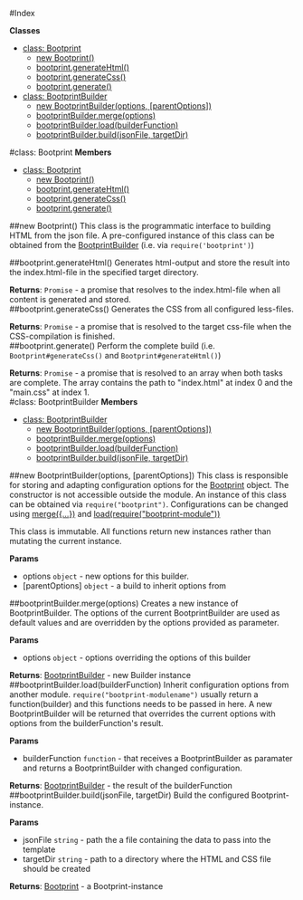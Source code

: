 #Index

**Classes**

* [class: Bootprint](#Bootprint)
  * [new Bootprint()](#new_Bootprint)
  * [bootprint.generateHtml()](#Bootprint#generateHtml)
  * [bootprint.generateCss()](#Bootprint#generateCss)
  * [bootprint.generate()](#Bootprint#generate)
* [class: BootprintBuilder](#BootprintBuilder)
  * [new BootprintBuilder(options, [parentOptions])](#new_BootprintBuilder)
  * [bootprintBuilder.merge(options)](#BootprintBuilder#merge)
  * [bootprintBuilder.load(builderFunction)](#BootprintBuilder#load)
  * [bootprintBuilder.build(jsonFile, targetDir)](#BootprintBuilder#build)
 
<a name="Bootprint"></a>
#class: Bootprint
**Members**

* [class: Bootprint](#Bootprint)
  * [new Bootprint()](#new_Bootprint)
  * [bootprint.generateHtml()](#Bootprint#generateHtml)
  * [bootprint.generateCss()](#Bootprint#generateCss)
  * [bootprint.generate()](#Bootprint#generate)

<a name="new_Bootprint"></a>
##new Bootprint()
This class is the programmatic interface to building HTML from the json
file. A pre-configured instance of this class can be obtained from
the [BootprintBuilder](#BootprintBuilder) (i.e. via `require('bootprint')`)

<a name="Bootprint#generateHtml"></a>
##bootprint.generateHtml()
Generates html-output and store the result into the index.html-file
in the specified target directory.

**Returns**: `Promise` - a promise that resolves to the index.html-file
when all content is generated and stored.  
<a name="Bootprint#generateCss"></a>
##bootprint.generateCss()
Generates the CSS from all configured less-files.

**Returns**: `Promise` - a promise that is resolved to the target css-file when
  the CSS-compilation is finished.  
<a name="Bootprint#generate"></a>
##bootprint.generate()
Perform the complete build (i.e. `Bootprint#generateCss()`
and `Bootprint#generateHtml()`)

**Returns**: `Promise` - a promise that is resolved to an array when both tasks are complete.
The array contains the path to "index.html" at index 0 and the "main.css" at index 1.  
<a name="BootprintBuilder"></a>
#class: BootprintBuilder
**Members**

* [class: BootprintBuilder](#BootprintBuilder)
  * [new BootprintBuilder(options, [parentOptions])](#new_BootprintBuilder)
  * [bootprintBuilder.merge(options)](#BootprintBuilder#merge)
  * [bootprintBuilder.load(builderFunction)](#BootprintBuilder#load)
  * [bootprintBuilder.build(jsonFile, targetDir)](#BootprintBuilder#build)

<a name="new_BootprintBuilder"></a>
##new BootprintBuilder(options, [parentOptions])
This class is responsible for storing and adapting configuration options
for the [Bootprint](#Bootprint) object. The constructor is not
accessible outside the module. An instance of this class can be obtained
via `require("bootprint")`. Configurations can be changed using
[merge({...})](#BootprintBuilder#merge) and [load(require("bootprint-module"))](#BootprintBuilder#load)

This class is immutable. All functions return new instances rather than mutating the current instance.

**Params**

- options `object` - new options for this builder.  
- \[parentOptions\] `object` - a build to inherit options from  

<a name="BootprintBuilder#merge"></a>
##bootprintBuilder.merge(options)
Creates a new instance of BootprintBuilder. The options of the current BootprintBuilder
are used as default values and are overridden by the options provided as parameter.

**Params**

- options `object` - options overriding the options of this builder  

**Returns**: [BootprintBuilder](#BootprintBuilder) - new Builder instance  
<a name="BootprintBuilder#load"></a>
##bootprintBuilder.load(builderFunction)
Inherit configuration options from another module.
`require("bootprint-modulename")` usually return a function(builder)
and this functions needs to be passed in here.
A new BootprintBuilder will be returned that overrides the current options
with options from the builderFunction's result.

**Params**

- builderFunction `function` - that receives a BootprintBuilder as paramater
 and returns a BootprintBuilder with changed configuration.  

**Returns**: [BootprintBuilder](#BootprintBuilder) - the result of the builderFunction  
<a name="BootprintBuilder#build"></a>
##bootprintBuilder.build(jsonFile, targetDir)
Build the configured Bootprint-instance.

**Params**

- jsonFile `string` - path the a file containing the data to pass into the template  
- targetDir `string` - path to a directory where the HTML and CSS file should be created  

**Returns**: [Bootprint](#Bootprint) - a Bootprint-instance  
